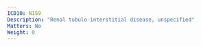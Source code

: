 ```yaml
---
ICD10: N159
Description: "Renal tubulo-interstitial disease, unspecified"
Matters: No
Weight: 0
---
```


